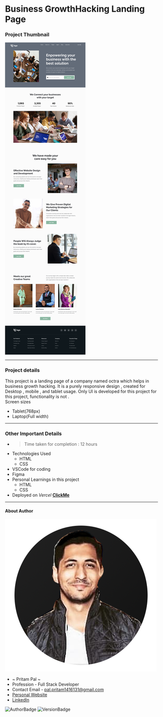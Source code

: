 # Business GrowthHacking Landing Page 

### Project Thumbnail


![ImageThumbnail](./12.png)
***
### Project details
This project is a landing page of a company named octra which helps in business growth hacking. It is a purely responsive design , created for Desktop , mobile , and tablet usage. Only UI is developed for this project for this project, functionality is not .  
Screen sizes
- Tablet(768px)
- Laptop(Full width)


***
### Other Important Details
- >Time taken for completion : 12 hours
- Technologies Used
  - HTML
  - CSS
- VSCode for coding
- Figma
- Personal Learnings in this project 
    - HTML
    - CSS 
- Deployed on *Vercel*  **[ClickMe](https://x-factor-business-growth.vercel.app/)** 
*** 
#### About Author
![AuthorImage](./circle-profile-pic.png)
- ~ Pritam Pal ~
- Profession - Full Stack Developer
- Contact Email - pal.pritam1416131@gmail.com
- [Personal Website](#)
- [LinkedIn](https://www.linkedin.com/in/pritampal1/)  

![AuthorBadge](https://img.shields.io/badge/Author-Pritam-yellow)
![VersionBadge](https://img.shields.io/badge/Version-1.0.0-lightgrey)
